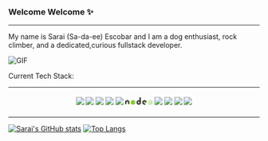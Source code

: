 ### Welcome Welcome ✨

----------------------------------------------------------------------------------------------------------------------------------
My name is Sarai (Sa-da-ee) Escobar and I am a dog enthusiast, rock climber, and a dedicated,curious fullstack developer.


<img src="https://user-images.githubusercontent.com/104605078/223020940-bfb50526-ce30-4dde-94bc-9a1c880984b7.gif" alt="GIF" width="360px"/>

Current Tech Stack:


<div>
  <table>
<tbody>
<td align="center">
<img width="800" height="0"><br>
  <img width="55" src="https://raw.githubusercontent.com/gilbarbara/logos/master/logos/react.svg"/>
  <img width="55" src="https://raw.githubusercontent.com/gilbarbara/logos/master/logos/javascript.svg"/>
  <img width="55" src="https://raw.githubusercontent.com/gilbarbara/logos/master/logos/html-5.svg"/>
  <img width="55" src="https://raw.githubusercontent.com/gilbarbara/logos/master/logos/css-3.svg"/>
  <img width="55" src="https://raw.githubusercontent.com/gilbarbara/logos/master/logos/sass.svg"/>
  <img width="55" src="https://raw.githubusercontent.com/gilbarbara/logos/master/logos/nodejs.svg"/>
  <img width="55" src="https://raw.githubusercontent.com/gilbarbara/logos/master/logos/knex.svg"/>
  <img width="55" src="https://raw.githubusercontent.com/gilbarbara/logos/master/logos/mysql.svg"/>
  <img width="55" src="https://raw.githubusercontent.com/gilbarbara/logos/master/logos/git.svg"/>
  <img width="55" src="https://raw.githubusercontent.com/gilbarbara/logos/master/logos/axios.svg"/>
  <img width="800" height="0">
</td>
</tbody>
</table>
</div>

[![Sarai's GitHub stats](https://github-readme-stats.vercel.app/api?username=saraiee17&bg_color=30,e96443,904e95&title_color=fff&text_color=fff)](https://github.com/saraiee17/github-readme-stats)
[![Top Langs](https://github-readme-stats.vercel.app/api/top-langs/?username=saraiee17&layout=compact&bg_color=30,e96443,904e95&title_color=fff&text_color=fff)](https://github.com/saraiee17/github-readme-stats)



